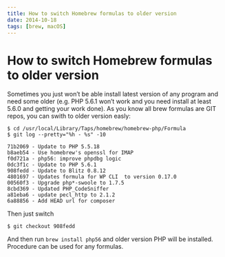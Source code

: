 ```yaml
---
title: How to switch Homebrew formulas to older version
date: 2014-10-18
tags: [brew, macOS]
---
```


# How to switch Homebrew formulas to older version

Sometimes you just won’t be able install latest version of any program and need
some older (e.g. PHP 5.6.1 won’t work and you need install at least 5.6.0 and
getting your work done). As you know all brew formulas are GIT repos, you
can swith to older version easly:

```shell script
$ cd /usr/local/Library/Taps/homebrew/homebrew-php/Formula
$ git log --pretty="%h - %s" -10
```

```text
71b2069 - Update to PHP 5.5.18
b8aeb54 - Use homebrew's openssl for IMAP
f0d721a - php56: improve phpdbg logic
0dc3f1c - Update to PHP 5.6.1
908fedd - Update to Blitz 0.8.12
4801697 - Updates formula for WP CLI  to version 0.17.0
00560f3 - Upgrade php*-swoole to 1.7.5
8cbd369 - Updated PHP_CodeSniffer
a81eba6 - update pecl_http to 2.1.2
6a88856 - Add HEAD url for composer
```

Then just switch

```shell script
$ git checkout 908fedd
```

And then run `brew install php56` and older version PHP will be installed. Procedure can be used for any formulas.
